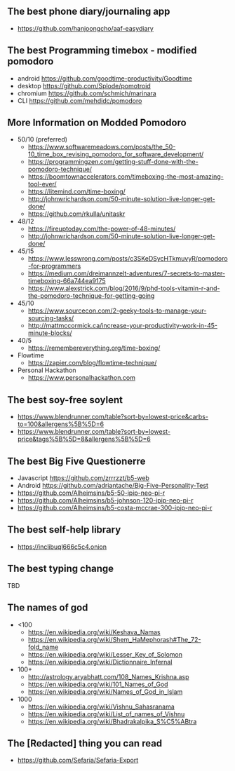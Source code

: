 ## The best phone diary/journaling app
- https://github.com/hanjoongcho/aaf-easydiary

## The best Programming timebox - modified pomodoro
- android https://github.com/goodtime-productivity/Goodtime
- desktop https://github.com/Splode/pomotroid
- chromium https://github.com/schmich/marinara
- CLI https://github.com/mehdidc/pomodoro

## More Information on Modded Pomodoro
- 50/10 (preferred)
  - https://www.softwaremeadows.com/posts/the_50-10_time_box_revising_pomodoro_for_software_development/
  - https://programmingzen.com/getting-stuff-done-with-the-pomodoro-technique/
  - https://boomtownaccelerators.com/timeboxing-the-most-amazing-tool-ever/
  - https://litemind.com/time-boxing/
  - http://johnwrichardson.com/50-minute-solution-live-longer-get-done/
  - https://github.com/rkulla/unitaskr
- 48/12
  - https://fireuptoday.com/the-power-of-48-minutes/
  - http://johnwrichardson.com/50-minute-solution-live-longer-get-done/
- 45/15
  - https://www.lesswrong.com/posts/c3SKeDSycHTkmuvyR/pomodoro-for-programmers
  - https://medium.com/dreimannzelt-adventures/7-secrets-to-master-timeboxing-66a744ea9175
  - https://www.alexstrick.com/blog/2016/9/phd-tools-vitamin-r-and-the-pomodoro-technique-for-getting-going
- 45/10
  - https://www.sourcecon.com/2-geeky-tools-to-manage-your-sourcing-tasks/
  - http://mattmccormick.ca/increase-your-productivity-work-in-45-minute-blocks/
- 40/5
  - https://remembereverything.org/time-boxing/
- Flowtime
  - https://zapier.com/blog/flowtime-technique/
- Personal Hackathon
  - https://www.personalhackathon.com

## The best soy-free soylent
- https://www.blendrunner.com/table?sort-by=lowest-price&carbs-to=100&allergens%5B%5D=6
- https://www.blendrunner.com/table?sort-by=lowest-price&tags%5B%5D=8&allergens%5B%5D=6

## The best Big Five Questionerre
- Javascript https://github.com/zrrrzzt/b5-web
- Android https://github.com/adriantache/Big-Five-Personality-Test
- https://github.com/Alheimsins/b5-50-ipip-neo-pi-r
- https://github.com/Alheimsins/b5-johnson-120-ipip-neo-pi-r
- https://github.com/Alheimsins/b5-costa-mccrae-300-ipip-neo-pi-r

## The best self-help library
- https://inclibuql666c5c4.onion

## The best typing change
TBD

## The names of god
- <100
  - https://en.wikipedia.org/wiki/Keshava_Namas
  - https://en.wikipedia.org/wiki/Shem_HaMephorash#The_72-fold_name
  - https://en.wikipedia.org/wiki/Lesser_Key_of_Solomon
  - https://en.wikipedia.org/wiki/Dictionnaire_Infernal
- 100+
  - http://astrology.aryabhatt.com/108_Names_Krishna.asp
  - https://en.wikipedia.org/wiki/101_Names_of_God
  - https://en.wikipedia.org/wiki/Names_of_God_in_Islam 
- 1000
  - https://en.wikipedia.org/wiki/Vishnu_Sahasranama
  - https://en.wikipedia.org/wiki/List_of_names_of_Vishnu
  - https://en.wikipedia.org/wiki/Bhadrakalpika_S%C5%ABtra

## The \[Redacted\] thing you can read
- https://github.com/Sefaria/Sefaria-Export
